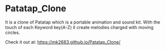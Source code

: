 # Patatap_Clone

It is a clone of Patatap which is a portable animation and sound kit. With the touch of each Keyword key(A-Z) it create melodies charged with moving circles.

Check it out at: https://mk2683.github.io/Patatap_Clone/

